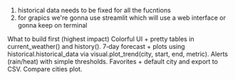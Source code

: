 1. historical data needs to be fixed for all the fucntions
2. for grapics we're gonna use streamlit which will use a web interface or gonna keep on terminal
   


What to build first (highest impact)
Colorful UI + pretty tables in current_weather() and history().
7‑day forecast + plots using historical.historical_data via visual.plot_trend(city, start, end, metric).
Alerts (rain/heat) with simple thresholds.
Favorites + default city and export to CSV.
Compare cities plot.
